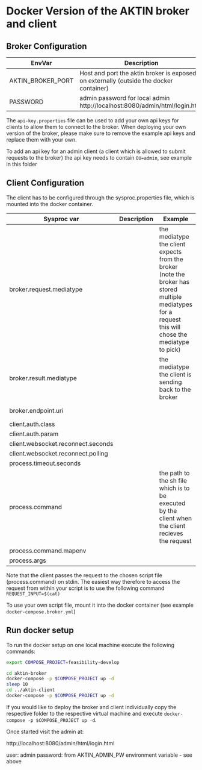 # Docker Version of the AKTIN broker and client


## Broker Configuration

| EnvVar | Description | Example | Default |
|--------|-------------|---------|---------|
|AKTIN_BROKER_PORT| Host and port the aktin broker is exposed on externally (outside the docker container) | | 127.0.0.1:8080|
|PASSWORD| admin password for local admin http://localhost:8080/admin/html/login.html | |changeme|

The `api-key.properties` file can be used to add your own api keys for clients to allow them to connect to the broker.
When deploying your own version of the broker, please make sure to remove the example api keys and replace them with your own.

To add an api key for an admin client (a client which is allowed to submit requests to the broker) the api key needs to contain `OU=admin`, see example in this folder

## Client Configuration

The client has to be configured through the sysproc.properties file, which is mounted into the docker container.

| Sysproc var | Description | Example | Default |
|--------|-------------|---------|---------|
|broker.request.mediatype| | the mediatype the client expects from the broker (note the broker has stored multiple mediatypes for a request this will chose the mediatype to pick)|text |
|broker.result.mediatype | | the mediatype the client is sending back to the broker |application/json |
|broker.endpoint.uri | | |http://aktin-broker:8080/broker/ |
|client.auth.class | | | |
|client.auth.param | | | |
|client.websocket.reconnect.seconds | | | |
|client.websocket.reconnect.polling | | | |
|process.timeout.seconds | | | |
|process.command | |the path to the sh file which is to be executed by the client when the client recieves the request  |/opt/aktin/return-request.sh|
|process.command.mapenv | | | |
|process.args | | | |

Note that the client passes the request to the chosen script file (process.command) on stdin.
The easiest way therefore to access the request from within your script is to use the following command `REQUEST_INPUT=$(cat)`

To use your own script file, mount it into the docker container (see example `docker-compose.broker.yml`)


## Run docker setup

To run the docker setup on one local machine execute the following commands:

```bash
export COMPOSE_PROJECT=feasibility-develop

cd aktin-broker
docker-compose -p $COMPOSE_PROJECT up -d
sleep 10
cd ../aktin-client
docker-compose -p $COMPOSE_PROJECT up -d
```

If you would like to deploy the broker and client individually copy the respective folder to the respective virtual machine
and execute `docker-compose -p $COMPOSE_PROJECT up -d`.


Once started visit the admin at:

http://localhost:8080/admin/html/login.html
 
user: admin
password: from AKTIN_ADMIN_PW environment variable - see above
